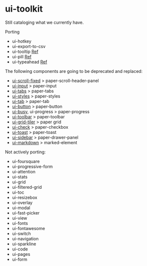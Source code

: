 ui-toolkit
===

Still cataloging what we currently have.

Porting
  - ui-hotkey
  - ui-export-to-csv
  - ui-tooltip [Ref](http://www.google.com/design/spec/components/tooltips.html#tooltips-tooltips-desktop-)
  - ui-pill [Ref](https://www.google.com/design/spec/components/chips.html#)
  - ui-typeahead [Ref](https://www.google.com/design/spec/components/text-fields.html#text-fields-auto-complete-text-field)

The following components are going to be deprecated and replaced:

  - [ui-scroll-fixed](Custom-Elements/ui-scroll-fixed) > paper-scroll-header-panel
  - [ui-input](Custom-Elements/ui-input) > paper-input
  - [ui-tabs](Custom-Elements/ui-tabs) > paper-tabs
  - [ui-styles](Custom-Elements/ui-styles) > paper-styles
  - [ui-tab](Custom-Elements/ui-tab) > paper-tab
  - [ui-button](Custom-Elements/ui-button) > paper-button
  - [ui-busy](Custom-Elements/ui-busy), ui-progress > paper-progress
  - [ui-toolbar](Custom-Elements/ui-toolbar) > paper-toolbar
  - [ui-grid-tiler](Custom-Elements/ui-grid-tiler) > paper grid
  - [ui-check](Custom-Elements/ui-check) > paper-checkbox
  - [ui-toast](Custom-Elements/ui-toast) > paper-toast
  - [ui-sidebar](Custom-Elements/ui-sidebar) > paper-drawer-panel
  - [ui-markdown](Custom-Elements/ui-markdown) > marked-element


Not actively porting:

  - ui-foursquare
  - ui-progressive-form
  - ui-attention
  - ui-stats
  - ui-grid
  - ui-filtered-grid
  - ui-toc
  - ui-resizebox
  - ui-overlay
  - ui-modal
  - ui-fast-picker
  - ui-view
  - ui-fonts
  - ui-fontawesome
  - ui-switch
  - ui-navigation
  - ui-sparkline
  - ui-code
  - ui-pages
  - ui-form
